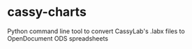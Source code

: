 # cassy-charts
Python command line tool to convert CassyLab's .labx files to OpenDocument ODS spreadsheets
